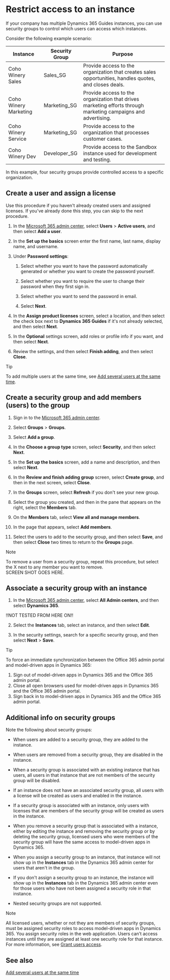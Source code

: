 

# Restrict access to an instance

If your company has multiple Dynamics 365 Guides instances, you can use security groups to control which users can access which instances.

Consider the following example scenario:

|Instance|Security Group|Purpose|
|-------------------|----------------------|------------------------------------------------------------------------|
|Coho Winery Sales|Sales_SG|Provide access to the organization that creates sales opportunities, handles quotes, and closes deals.|
|Coho Winery Marketing|Marketing_SG|Provide access to the organization that drives marketing efforts through marketing campaigns and advertising.|
|Coho Winery Service|Marketing_SG|Provide access to the organization that processes customer cases.|
|Coho Winery Dev|Developer_SG|Provide access to the Sandbox instance used for development and testing.|

In this example, four security groups provide controlled access to a specific organization.

## Create a user and assign a license

Use this procedure if you haven't already created users and assigned licenses. If you've already done this step, you can skip to the next procedure. 

1. In the [Microsoft 365 admin center](https://admin.microsoft.com/Adminportal/Home#/homepage), select **Users** > **Active users**, and then select **Add a user**. 

2. In the **Set up the basics** screen enter the first name, last name, display name, and username. 

3. Under **Password settings**: 
 
   1. Select whether you want to have the password automatically generated or whether you want to create the password yourself. 
   
   2. Select whether you want to require the user to change their password when they first sign in.
   
   3. Select whether you want to send the password in email.
   
   4. Select **Next**.

4. In the **Assign product licenses** screen, select a location, and then select the check box next to **Dynamics 365 Guides** if it's not already selected, and then select **Next**. 

5. In the **Optional** settings screen, add roles or profile info if you want, and then select **Next**.

6. Review the settings, and then select **Finish adding**, and then select **Close**. 

>[!TIP]
>To add multiple users at the same time, see [Add several users at the same time](https://docs.microsoft.com/en-us/office365/enterprise/add-several-users-at-the-same-time?redirectSourcePath=%252farticle%252fAdd-several-users-at-the-same-time-to-Office-365-Admin-Help-1f5767ed-e717-4f24-969c-6ea9d412ca88).

## Create a security group and add members (users) to the group

1. Sign in to the [Microsoft 365 admin center](https://admin.microsoft.com/Adminportal/Home#/homepage).

2. Select **Groups** > **Groups**.

3. Select **Add a group**.

4. In the **Choose a group type** screen, select **Security**, and then select **Next**.

5. In the **Set up the basics** screen, add a name and description, and then select **Next**.

6. In the **Review and finish adding group** screen, select **Create group**, and then in the next screen, select **Close**.

7. In the **Groups** screen, select **Refresh** if you don't see your new group.

8. Select the group you created, and then in the pane that appears on the right, select the **Members** tab.

9. On the **Members** tab, select **View all and manage members**.

10. In the page that appears, select **Add members**. 

11. Select the users to add to the security group, and then select **Save**, and then select **Close** two times to return to the **Groups** page.

>[!NOTE]
>To remove a user from a security group, repeat this procedure, but select the X next to any member you want to remove.<br>SCREEN SHOT GOES HERE.

## Associate a security group with an instance

1. In the [Microsoft 365 admin center](https://admin.microsoft.com/Adminportal/Home#/homepage), select **All Admin centers**, and then select **Dynamics 365**.

!!NOT TESTED FROM HERE ON!!

2. Select the **Instances** tab, select an instance, and then select **Edit**.

3. In the security settings, search for a specific security group, and then select **Next** > **Save**.

>[!TIP]
>To force an immediate synchronization between the Office 365 admin portal and model-driven apps in Dynamics 365:<br>
1. Sign out of model-driven apps in Dynamics 365 and the Office 365 admin portal.<br>
2. Close all open browsers used for model-driven apps in Dynamics 365 and the Office 365 admin portal.<br>
3. Sign back in to model-driven apps in Dynamics 365 and the Office 365 admin portal.

## Additional info on security groups

Note the following about security groups:

- When users are added to a security group, they are added to the instance.

- When users are removed from a security group, they are disabled in the instance.

- When a security group is associated with an existing instance that has users, all users in that instance that are not members of the 
security group will be disabled.

- If an instance does not have an associated security group, all users with a license will be created as users and enabled in the 
instance.

- If a security group is associated with an instance, only users with licenses that are members of the security group will 
be created as users in the instance.

- When you remove a security group that is associated with a instance, either by editing the instance and removing the security 
group or by deleting the security group, licensed users who were members of the security group will have the same access to 
model-driven apps in Dynamics 365.

- When you assign a security group to an instance, that instance will not show up in the **Instances** tab in the 
Dynamics 365 admin center for users that aren't in the group.

- If you don't assign a security group to an instance, the instance will show up in the **Instances** tab in the 
Dynamics 365 admin center even for those users who have not been assigned a security role in that instance.

- Nested security groups are not supported.

>[!NOTE]
>All licensed users, whether or not they are members of security groups, must be assigned security roles to access model-driven apps in Dynamics 365. You assign security roles in the web application. Users can’t access instances until they are assigned at least one security role for that instance. For more information, see [Grant users access](https://docs.microsoft.com/en-us/power-platform/admin/grant-users-access).

## See also

[Add several users at the same time](https://docs.microsoft.com/en-us/office365/enterprise/add-several-users-at-the-same-time?redirectSourcePath=%252farticle%252fAdd-several-users-at-the-same-time-to-Office-365-Admin-Help-1f5767ed-e717-4f24-969c-6ea9d412ca88)

